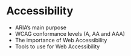 # Accessibility

- ARIA’s main purpose
- WCAG conformance levels (A, AA and AAA)
- The importance of Web Accessibility
- Tools to use for Web Accessibility
